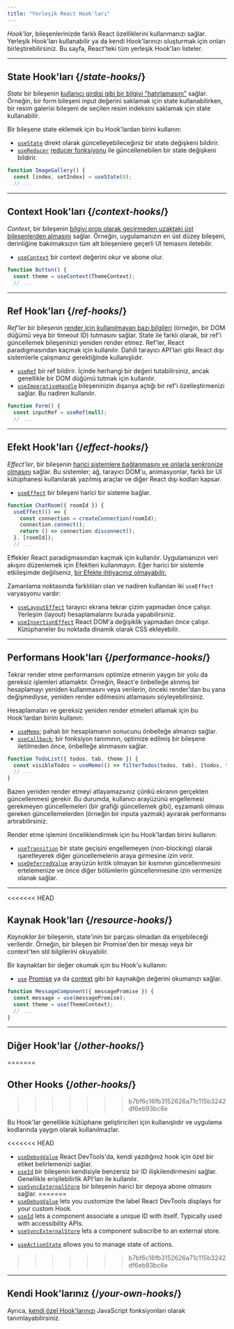 ```yaml
---
title: "Yerleşik React Hook'ları"
---
```


<Intro>

*Hook'lar*, bileşenlerinizde farklı React özelliklerini kullanmanızı sağlar. Yerleşik Hook'ları kullanabilir ya da kendi Hook'larınızı oluşturmak için onları birleştirebilirsiniz. Bu sayfa, React'teki tüm yerleşik Hook'ları listeler.
</Intro>

---

## State Hook'ları {/*state-hooks*/}

*State* bir bileşenin [kullanıcı girdisi gibi bir bilgiyi "hatırlamasını"](/learn/state-a-components-memory) sağlar. Örneğin, bir form bileşeni input değerini saklamak için state kullanabilirken, bir resim galerisi bileşeni de seçilen resim indeksini saklamak için state kullanabilir.

Bir bileşene state eklemek için bu Hook'lardan birini kullanın:

* [`useState`](/reference/react/useState) direkt olarak güncelleyebileceğiniz bir state değişkeni bildirir.
* [`useReducer`](/reference/react/useReducer) [reducer fonksiyonu](/learn/extracting-state-logic-into-a-reducer) ile güncellenebilen bir state değişkeni bildirir.

```js
function ImageGallery() {
  const [index, setIndex] = useState(0);
  // ...
```

---

## Context Hook'ları {/*context-hooks*/}

*Context*, bir bileşenin [bilgiyi prop olarak geçirmeden uzaktaki üst bileşenlerden almasını](/learn/passing-props-to-a-component) sağlar. Örneğin, uygulamanızın en üst düzey bileşeni, derinliğine bakılmaksızın tüm alt bileşenlere geçerli UI temasını iletebilir.

* [`useContext`](/reference/react/useContext) bir context değerini okur ve abone olur.

```js
function Button() {
  const theme = useContext(ThemeContext);
  // ...
```

---

## Ref Hook'ları {/*ref-hooks*/}

*Ref'ler* bir bileşenin [render için kullanılmayan bazı bilgileri](/learn/referencing-values-with-refs) (örneğin, bir DOM düğümü veya bir timeout ID) tutmasını sağlar. State ile farklı olarak, bir ref'i güncellemek bileşeninizi yeniden render etmez. Ref'ler, React paradigmasından kaçmak için kullanılır. Dahili tarayıcı API'lari gibi React dışı sistemlerle çalışmanız gerektiğinde kullanışlıdır.

* [`useRef`](/reference/react/useRef) bir ref bildirir. İçinde herhangi bir değeri tutabilirsiniz, ancak genellikle bir DOM düğümü tutmak için kullanılır.
* [`useImperativeHandle`](/reference/react/useImperativeHandle) bileşeninizin dışarıya açtığı bir ref'i özelleştirmenizi sağlar. Bu nadiren kullanılır.

```js
function Form() {
  const inputRef = useRef(null);
  // ...
```

---

## Efekt Hook'ları {/*effect-hooks*/}

*Effect'ler*, bir bileşenin [harici sistemlere bağlanmasını ve onlarla senkronize olmasını](/learn/synchronizing-with-effects) sağlar. Bu sistemler; ağ, tarayıcı DOM'u, animasyonlar, farklı bir UI kütüphanesi kullanılarak yazılmış araçlar ve diğer React dışı kodları kapsar.

* [`useEffect`](/reference/react/useEffect) bir bileşeni harici bir sisteme bağlar.

```js
function ChatRoom({ roomId }) {
  useEffect(() => {
    const connection = createConnection(roomId);
    connection.connect();
    return () => connection.disconnect();
  }, [roomId]);
  // ...
```

Effekler React paradigmasından kaçmak için kullanılır. Uygulamanızın veri akışını düzenlemek için Efektleri kullanmayın. Eğer harici bir sistemle etkileşimde değilseniz, [bir Efekte ihtiyacınız olmayabilir.](/learn/you-might-not-need-an-effect)

Zamanlama noktasında farklılıları olan ve nadiren kullanılan iki `useEffect` varyasyonu vardır:

* [`useLayoutEffect`](/reference/react/useLayoutEffect) tarayıcı ekrana tekrar çizim yapmadan önce çalışır. Yerleşim (layout) hesaplamalarını burada yapabilirsiniz.
* [`useInsertionEffect`](/reference/react/useInsertionEffect) React DOM'a değişiklik yapmadan önce çalışır. Kütüphaneler bu noktada dinamik olarak CSS ekleyebilir.

---

## Performans Hook'ları {/*performance-hooks*/}

Tekrar render etme performansını optimize etmenin yaygın bir yolu da gereksiz işlemleri atlamaktır. Örneğin, React'e önbelleğe alınmış bir hesaplamayı yeniden kullanmasını veya verilerin, önceki render'dan bu yana değişmediyse, yeniden render edilmesini atlamasını söyleyebilirsiniz.

Hesaplamaları ve gereksiz yeniden render etmeleri atlamak için bu Hook'lardan birini kullanın:

- [`useMemo`](/reference/react/useMemo); pahalı bir hesaplamanın sonucunu önbelleğe almanızı sağlar.
- [`useCallback`](/reference/react/useCallback); bir fonksiyon tanımının, optimize edilmiş bir bileşene iletilmeden önce, önbelleğe alınmasını sağlar.

```js
function TodoList({ todos, tab, theme }) {
  const visibleTodos = useMemo(() => filterTodos(todos, tab), [todos, tab]);
  // ...
}
```

Bazen yeniden render etmeyi atlayamazsınız çünkü ekranın gerçekten güncellenmesi gerekir. Bu durumda, kullanıcı arayüzünü engellemesi gerekmeyen güncellemeleri (bir grafiği güncellemek gibi), eşzamanlı olması gereken güncellemelerden (örneğin bir inputa yazmak) ayırarak performansı artırabilirsiniz.

Render etme işlemini önceliklendirmek için bu Hook'lardan birini kullanın:

- [`useTransition`](/reference/react/useTransition) bir state geçişini engellemeyen (non-blocking) olarak işaretleyerek diğer güncellemelerin araya girmesine izin verir.
- [`useDeferredValue`](/reference/react/useDeferredValue) arayüzün kritik olmayan bir kısmının güncellenmesini ertelemenize ve önce diğer bölümlerin güncellenmesine izin vermenize olanak sağlar.

---

<<<<<<< HEAD
## Kaynak Hook'ları {/*resource-hooks*/}

*Kaynaklar* bir bileşenin, state'inin bir parçası olmadan da erişebileceği verilerdir. Örneğin, bir bileşen bir Promise'den bir mesajı veya bir context'ten stil bilgilerini okuyabilir.

Bir kaynaktan bir değer okumak için bu Hook'u kullanın:

- [`use`](/reference/react/use) [Promise](https://developer.mozilla.org/en-US/docs/Web/JavaScript/Reference/Global_Objects/Promise) ya da [context](/learn/passing-data-deeply-with-context) gibi bir kaynakğın değerini okumanızı sağlar.

```js
function MessageComponent({ messagePromise }) {
  const message = use(messagePromise);
  const theme = use(ThemeContext);
  // ...
}
```

---

## Diğer Hook'lar {/*other-hooks*/}
=======
## Other Hooks {/*other-hooks*/}
>>>>>>> b7bf6c16fb3152626a71c115b3242df6eb93bc6e

Bu Hook'lar genellikle kütüphane geliştiricileri için kullanışlıdır ve uygulama kodlarında yaygın olarak kullanılmazlar.

<<<<<<< HEAD
- [`useDebugValue`](/reference/react/useDebugValue) React DevTools'da, kendi yazdığınız hook için özel bir etiket belirlemenizi sağlar.
- [`useId`](/reference/react/useId) bir bileşenin kendisiyle benzersiz bir ID ilişkilendirmesini sağlar. Genellikle erişilebilirlik API'ları ile kullanılır.
- [`useSyncExternalStore`](/reference/react/useSyncExternalStore) bir bileşenin harici bir depoya abone olmasını sağlar.
=======
- [`useDebugValue`](/reference/react/useDebugValue) lets you customize the label React DevTools displays for your custom Hook.
- [`useId`](/reference/react/useId) lets a component associate a unique ID with itself. Typically used with accessibility APIs.
- [`useSyncExternalStore`](/reference/react/useSyncExternalStore) lets a component subscribe to an external store.
* [`useActionState`](/reference/react/useActionState) allows you to manage state of actions.
>>>>>>> b7bf6c16fb3152626a71c115b3242df6eb93bc6e

---

## Kendi Hook'larınız {/*your-own-hooks*/}

Ayrıca, [kendi özel Hook'larınızı](/learn/reusing-logic-with-custom-hooks#extracting-your-own-custom-hook-from-a-component) JavaScript fonksiyonları olarak tanımlayabilirsiniz.

